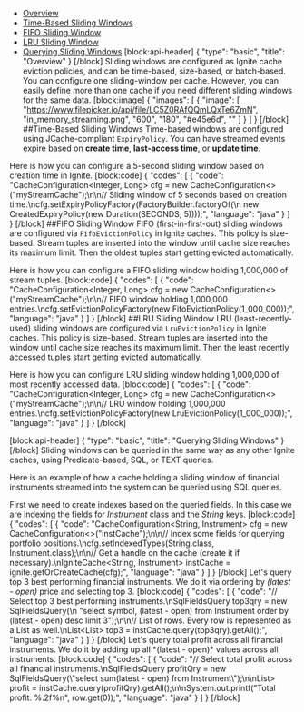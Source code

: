 * [Overview](#overview)
 * [Time-Based Sliding Windows](#section-time-based-sliding-windows)
 * [FIFO Sliding Window](#section-fifo-sliding-windows)
 * [LRU Sliding Window](#section-lru-sliding-windows)
* [Querying Sliding Windows](##querying-sliding-windows)
[block:api-header]
{
  "type": "basic",
  "title": "Overview"
}
[/block]
Sliding windows are configured as Ignite cache eviction policies, and can be time-based, size-based, or batch-based. You can configure one sliding-window per cache. However, you can easily define more than one cache if you need different sliding windows for the same data.
[block:image]
{
  "images": [
    {
      "image": [
        "https://www.filepicker.io/api/file/LC5Z0RAfQQmLQxTe6ZmN",
        "in_memory_streaming.png",
        "600",
        "180",
        "#e45e6d",
        ""
      ]
    }
  ]
}
[/block]
##Time-Based Sliding Windows
Time-based windows are configured using JCache-compliant `ExpiryPolicy`. You can have streamed events expire based on **create time**, **last-access time**, or **update time**.

Here is how you can configure a 5-second sliding window based on creation time in Ignite.
[block:code]
{
  "codes": [
    {
      "code": "CacheConfiguration<Integer, Long> cfg = new CacheConfiguration<>(\"myStreamCache\");\n\n// Sliding window of 5 seconds based on creation time.\ncfg.setExpiryPolicyFactory(FactoryBuilder.factoryOf(\n  new CreatedExpiryPolicy(new Duration(SECONDS, 5))));",
      "language": "java"
    }
  ]
}
[/block]
##FIFO Sliding Window
FIFO (first-in-first-out) sliding windows are configured via `FifoEvictionPolicy` in Ignite caches. This policy is size-based. Stream tuples are inserted into the window until cache size reaches its maximum limit. Then the oldest tuples start getting evicted automatically. 

Here is how you can configure a FIFO sliding window holding 1,000,000 of stream tuples.
[block:code]
{
  "codes": [
    {
      "code": "CacheConfiguration<Integer, Long> cfg = new CacheConfiguration<>(\"myStreamCache\");\n\n// FIFO window holding 1,000,000 entries.\ncfg.setEvictionPolicyFactory(new FifoEvictionPolicy(1_000_000));",
      "language": "java"
    }
  ]
}
[/block]
##LRU Sliding Window
LRU (least-recently-used) sliding windows are configured via `LruEvictionPolicy` in Ignite caches. This policy is size-based. Stream tuples are inserted into the window until cache size reaches its maximum limit. Then the least recently accessed tuples start getting evicted automatically. 

Here is how you can configure LRU sliding window holding 1,000,000 of most recently accessed data.
[block:code]
{
  "codes": [
    {
      "code": "CacheConfiguration<Integer, Long> cfg = new CacheConfiguration<>(\"myStreamCache\");\n\n// LRU window holding 1,000,000 entries.\ncfg.setEvictionPolicyFactory(new LruEvictionPolicy(1_000_000));",
      "language": "java"
    }
  ]
}
[/block]

[block:api-header]
{
  "type": "basic",
  "title": "Querying Sliding Windows"
}
[/block]
Sliding windows can be queried in the same way as any other Ignite caches, using Predicate-based, SQL, or TEXT queries. 

Here is an example of how a cache holding a sliding window of financial instruments streamed into the system can be queried using SQL queries.

First we need to create indexes based on the queried fields. In this case we are indexing the fields for *Instrument* class and the *String* keys.
[block:code]
{
  "codes": [
    {
      "code": "CacheConfiguration<String, Instrument> cfg = new CacheConfiguration<>(\"instCache\");\n\n// Index some fields for querying portfolio positions.\ncfg.setIndexedTypes(String.class, Instrument.class);\n\n// Get a handle on the cache (create it if necessary).\nIgniteCache<String, Instrument> instCache = ignite.getOrCreateCache(cfg);",
      "language": "java"
    }
  ]
}
[/block]
Let's query top 3 best performing financial instruments. We do it via ordering by *(latest - open)* price and selecting top 3.
[block:code]
{
  "codes": [
    {
      "code": "// Select top 3 best performing instruments.\nSqlFieldsQuery top3qry = new SqlFieldsQuery(\n  \"select symbol, (latest - open) from Instrument order by (latest - open) desc limit 3\");\n\n// List of rows. Every row is represented as a List as well.\nList<List<?>> top3 = instCache.query(top3qry).getAll();",
      "language": "java"
    }
  ]
}
[/block]
Let's query total profit across all financial instruments. We do it by adding up all *(latest - open)* values across all instruments.
[block:code]
{
  "codes": [
    {
      "code": "// Select total profit across all financial instruments.\nSqlFieldsQuery profitQry = new SqlFieldsQuery(\"select sum(latest - open) from Instrument\");\n\nList<List<?>> profit = instCache.query(profitQry).getAll();\n\nSystem.out.printf(\"Total profit: %.2f%n\", row.get(0));",
      "language": "java"
    }
  ]
}
[/block]